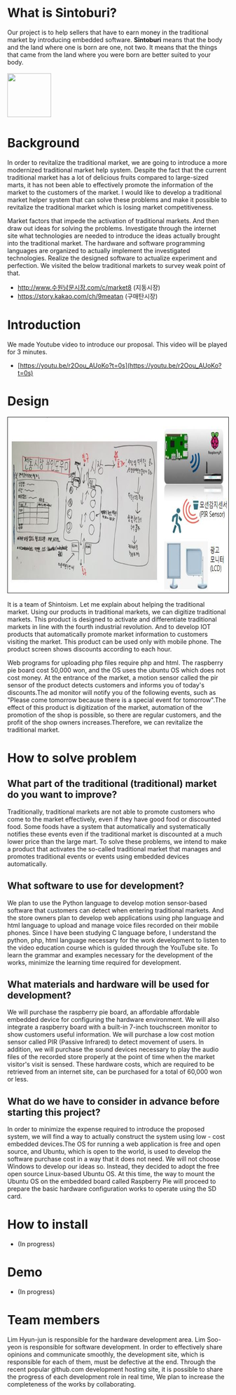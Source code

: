 # What is Sintoburi?
Our project is to help sellers that have to earn money in the traditional market by introducing embedded software. **Sintoburi** means that the body and the land where one is born are one, not two. It means that the things that came from the land where you were born are better suited to your body.
<br><br>
<img src=https://github.com/lsy0314/sintoburi/blob/master/images/onion.png width=100 height=100 border=0> </img>

# Background
In order to revitalize the traditional market, we are going to introduce a more modernized traditional market help system. Despite the fact that the current traditional market has a lot of delicious fruits compared to large-sized marts, it has not been able to effectively promote the information of the market to the customers of the market. I would like to develop a traditional market helper system that can solve these problems and make it possible to revitalize the traditional market which is losing market competitiveness. 

Market factors that impede the activation of traditional markets. And then draw out ideas for solving the problems. Investigate through the internet site what technologies are needed to introduce the ideas actually brought into the traditional market. The hardware and software programming languages are organized to actually implement the investigated technologies. Realize the designed software to actualize experiment and perfection. We visited the below traditional markets to survey weak point of that.
* http://www.수원남문시장.com/c/market8 (지동시장)
* https://story.kakao.com/ch/9meatan (구매탄시장)

# Introduction
We made Youtube video to introduce our proposal. This video will be played for 3 minutes.
* [https://youtu.be/r2Oou_AUoKo?t=0s](https://youtu.be/r2Oou_AUoKo?t=0s)
 

# Design
<img src=https://github.com/lsy0314/sintoburi/blob/master/images/%EC%BA%A1%EC%B2%98.JPG border=1 width=600 height=400> </img>

It is a team of Shintoism. Let me explain about helping the traditional market. Using our products in traditional markets, we can digitize traditional markets. This product is designed to activate and differentiate traditional markets in line with the fourth industrial revolution. And to develop IOT products that automatically promote market information to customers visiting the market.
This product can be used only with mobile phone. The product screen shows discounts according to each hour. 

Web programs for uploading php files require php and html. The raspberry pie board cost 50,000 won, and the OS uses the ubuntu OS which does not cost money. At the entrance of the market, a motion sensor called the pir sensor of the product detects customers and informs you of today's discounts.The ad monitor will notify you of the following events, such as "Please come tomorrow because there is a special event for tomorrow".The effect of this product is digitization of the market, automation of the promotion of the shop is possible, so there are regular customers, and the profit of the shop owners increases.Therefore, we can revitalize the traditional market.


# How to solve problem

## What part of the traditional (traditional) market do you want to improve?
Traditionally, traditional markets are not able to promote customers who come to the market effectively, even if they have good food or discounted food. Some foods have a system that automatically and systematically notifies these events even if the traditional market is discounted at a much lower price than the large mart. To solve these problems, we intend to make a product that activates the so-called traditional market that manages and promotes traditional events or events using embedded devices automatically.


## What software to use for development?
We plan to use the Python language to develop motion sensor-based software that customers can detect when entering traditional markets. And the store owners plan to develop web applications using php language and html language to upload and manage voice files recorded on their mobile phones. Since I have been studying C language before, I understand the python, php, html language necessary for the work development to listen to the video education course which is guided through the YouTube site. To learn the grammar and examples necessary for the development of the works, minimize the learning time required for development.


## What materials and hardware will be used for development?
We will purchase the raspberry pie board, an affordable affordable embedded device for configuring the hardware environment. We will also integrate a raspberry board with a built-in 7-inch touchscreen monitor to show customers useful information. We will purchase a low cost motion sensor called PIR (Passive Infrared) to detect movement of users. In addition, we will purchase the sound devices necessary to play the audio files of the recorded store properly at the point of time when the market visitor's visit is sensed. These hardware costs, which are required to be retrieved from an internet site, can be purchased for a total of 60,000 won or less.

## What do we have to consider in advance before starting this project?
In order to minimize the expense required to introduce the proposed system, we will find a way to actually construct the system using low - cost embedded devices.The OS for running a web application is free and open source, and Ubuntu, which is open to the world, is used to develop the software purchase cost in a way that it does not need. We will not choose Windows to develop our ideas so. Instead, they decided to adopt the free open source Linux-based Ubuntu OS. At this time, the way to mount the Ubuntu OS on the embedded board called Raspberry Pie will proceed to prepare the basic hardware configuration works to operate using the SD card.

# How to install
* (In progress)

# Demo
* (In progress)

# Team members
Lim Hyun-jun is responsible for the hardware development area. Lim Soo-yeon is responsible for software development. In order to effectively share opinions and communicate smoothly, the development site, which is responsible for each of them, must be defective at the end. Through the recent popular github.com development hosting site, it is possible to share the progress of each development role in real time, We plan to increase the completeness of the works by collaborating.
